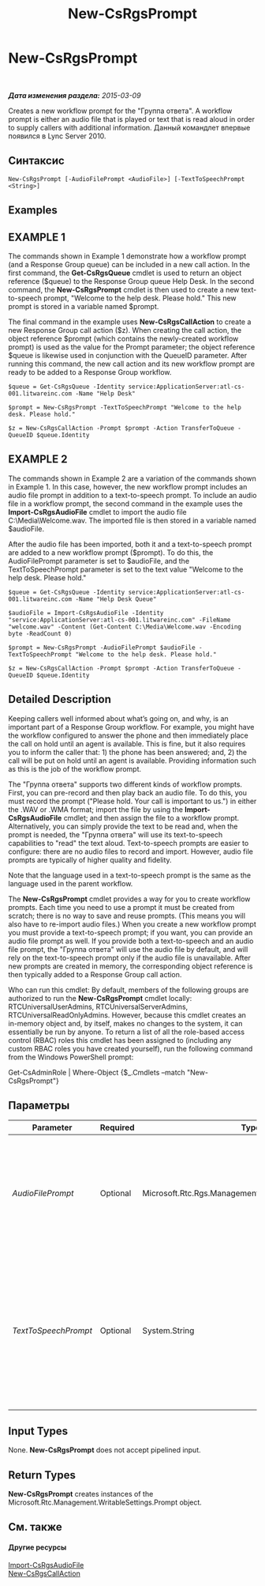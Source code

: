 ﻿---
title: New-CsRgsPrompt
TOCTitle: New-CsRgsPrompt
ms:assetid: 6812acbf-ae56-43a6-a2d7-e28a930f81c7
ms:mtpsurl: https://technet.microsoft.com/ru-ru/library/Gg398486(v=OCS.15)
ms:contentKeyID: 49310027
ms.date: 05/19/2016
mtps_version: v=OCS.15
ms.translationtype: HT
---

# New-CsRgsPrompt

 

_**Дата изменения раздела:** 2015-03-09_

Creates a new workflow prompt for the "Группа ответа". A workflow prompt is either an audio file that is played or text that is read aloud in order to supply callers with additional information. Данный командлет впервые появился в Lync Server 2010.

## Синтаксис

    New-CsRgsPrompt [-AudioFilePrompt <AudioFile>] [-TextToSpeechPrompt <String>]

## Examples

## EXAMPLE 1

The commands shown in Example 1 demonstrate how a workflow prompt (and a Response Group queue) can be included in a new call action. In the first command, the **Get-CsRgsQueue** cmdlet is used to return an object reference ($queue) to the Response Group queue Help Desk. In the second command, the **New-CsRgsPrompt** cmdlet is then used to create a new text-to-speech prompt, "Welcome to the help desk. Please hold." This new prompt is stored in a variable named $prompt.

The final command in the example uses **New-CsRgsCallAction** to create a new Response Group call action ($z). When creating the call action, the object reference $prompt (which contains the newly-created workflow prompt) is used as the value for the Prompt parameter; the object reference $queue is likewise used in conjunction with the QueueID parameter. After running this command, the new call action and its new workflow prompt are ready to be added to a Response Group workflow.

    $queue = Get-CsRgsQueue -Identity service:ApplicationServer:atl-cs-001.litwareinc.com -Name "Help Desk"
    
    $prompt = New-CsRgsPrompt -TextToSpeechPrompt "Welcome to the help desk. Please hold."
    
    $z = New-CsRgsCallAction -Prompt $prompt -Action TransferToQueue -QueueID $queue.Identity

## EXAMPLE 2

The commands shown in Example 2 are a variation of the commands shown in Example 1. In this case, however, the new workflow prompt includes an audio file prompt in addition to a text-to-speech prompt. To include an audio file in a workflow prompt, the second command in the example uses the **Import-CsRgsAudioFile** cmdlet to import the audio file C:\\Media\\Welcome.wav. The imported file is then stored in a variable named $audioFile.

After the audio file has been imported, both it and a text-to-speech prompt are added to a new workflow prompt ($prompt). To do this, the AudioFilePrompt parameter is set to $audioFile, and the TextToSpeechPrompt parameter is set to the text value "Welcome to the help desk. Please hold."

    $queue = Get-CsRgsQueue -Identity service:ApplicationServer:atl-cs-001.litwareinc.com -Name "Help Desk Queue"
    
    $audioFile = Import-CsRgsAudioFile -Identity "service:ApplicationServer:atl-cs-001.litwareinc.com" -FileName "welcome.wav" -Content (Get-Content C:\Media\Welcome.wav -Encoding byte -ReadCount 0)
    
    $prompt = New-CsRgsPrompt -AudioFilePrompt $audioFile -TextToSpeechPrompt "Welcome to the help desk. Please hold."
    
    $z = New-CsRgsCallAction -Prompt $prompt -Action TransferToQueue -QueueID $queue.Identity

## Detailed Description

Keeping callers well informed about what’s going on, and why, is an important part of a Response Group workflow. For example, you might have the workflow configured to answer the phone and then immediately place the call on hold until an agent is available. This is fine, but it also requires you to inform the caller that: 1) the phone has been answered; and, 2) the call will be put on hold until an agent is available. Providing information such as this is the job of the workflow prompt.

The "Группа ответа" supports two different kinds of workflow prompts. First, you can pre-record and then play back an audio file. To do this, you must record the prompt ("Please hold. Your call is important to us.") in either the .WAV or .WMA format; import the file by using the **Import-CsRgsAudioFile** cmdlet; and then assign the file to a workflow prompt. Alternatively, you can simply provide the text to be read and, when the prompt is needed, the "Группа ответа" will use its text-to-speech capabilities to "read" the text aloud. Text-to-speech prompts are easier to configure: there are no audio files to record and import. However, audio file prompts are typically of higher quality and fidelity.

Note that the language used in a text-to-speech prompt is the same as the language used in the parent workflow.

The **New-CsRgsPrompt** cmdlet provides a way for you to create workflow prompts. Each time you need to use a prompt it must be created from scratch; there is no way to save and reuse prompts. (This means you will also have to re-import audio files.) When you create a new workflow prompt you must provide a text-to-speech prompt; if you want, you can provide an audio file prompt as well. If you provide both a text-to-speech and an audio file prompt, the "Группа ответа" will use the audio file by default, and will rely on the text-to-speech prompt only if the audio file is unavailable. After new prompts are created in memory, the corresponding object reference is then typically added to a Response Group call action.

Who can run this cmdlet: By default, members of the following groups are authorized to run the **New-CsRgsPrompt** cmdlet locally: RTCUniversalUserAdmins, RTCUniversalServerAdmins, RTCUniversalReadOnlyAdmins. However, because this cmdlet creates an in-memory object and, by itself, makes no changes to the system, it can essentially be run by anyone. To return a list of all the role-based access control (RBAC) roles this cmdlet has been assigned to (including any custom RBAC roles you have created yourself), run the following command from the Windows PowerShell prompt:

Get-CsAdminRole | Where-Object {$\_.Cmdlets –match "New-CsRgsPrompt"}

## Параметры


<table>
<colgroup>
<col style="width: 25%" />
<col style="width: 25%" />
<col style="width: 25%" />
<col style="width: 25%" />
</colgroup>
<thead>
<tr class="header">
<th>Parameter</th>
<th>Required</th>
<th>Type</th>
<th>Description</th>
</tr>
</thead>
<tbody>
<tr class="odd">
<td><p><em>AudioFilePrompt</em></p></td>
<td><p>Optional</p></td>
<td><p>Microsoft.Rtc.Rgs.Management.WritableSettings.AudioFile</p></td>
<td><p>Audio file to be played when the workflow is activated. The audio file must be imported by using the <strong>Import-CsRgsAudioFile</strong> cmdlet.</p></td>
</tr>
<tr class="even">
<td><p><em>TextToSpeechPrompt</em></p></td>
<td><p>Optional</p></td>
<td><p>System.String</p></td>
<td><p>Text-to-speech (TTS) prompt to be read when the workflow is activated. The TTS prompt, which is used only if an audio file is not specified, can contain a maximum of 4096 characters.</p></td>
</tr>
</tbody>
</table>


## Input Types

None. **New-CsRgsPrompt** does not accept pipelined input.

## Return Types

**New-CsRgsPrompt** creates instances of the Microsoft.Rtc.Management.WritableSettings.Prompt object.

## См. также

#### Другие ресурсы

[Import-CsRgsAudioFile](import-csrgsaudiofile.md)  
[New-CsRgsCallAction](new-csrgscallaction.md)

